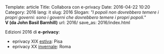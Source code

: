 Template: article
Title: Collabora con e-privacy
Date: 2016-04-22 10:20
Category: 2016
lang: it
slug: 2016
Slogan: <i>"I popoli non dovrebbero temere i propri governi: sono i governi che dovrebbero temere i propri popoli."</i><br/><b>V (da John Basil Barnhill)</b>
url: 2016/
save_as: 2016/index.html


Edizioni 2016 di **e-privacy**:

- eprivacy XIX [estiva](/e-privacy-XIX.html): Pisa
- eprivacy XX [invernale](/e-privacy-XX.html): Roma



